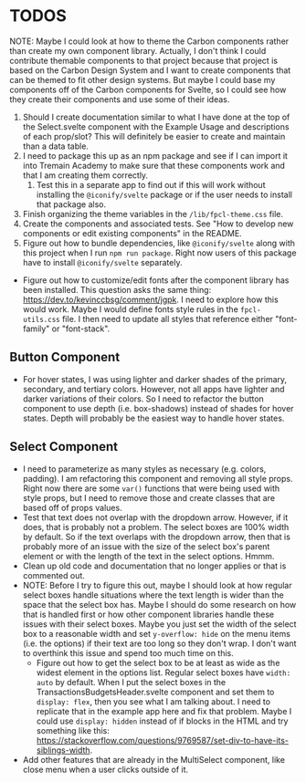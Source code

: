 # TODOS
NOTE: Maybe I could look at how to theme the Carbon components rather than create my own component library. Actually, I don't think I could contribute themable components to that project because that project is based on the Carbon Design System and I want to create components that can be themed to fit other design systems. But maybe I could base my components off of the Carbon components for Svelte, so I could see how they create their components and use some of their ideas.

1. Should I create documentation similar to what I have done at the top of the Select.svelte component with the Example Usage and descriptions of each prop/slot? This will definitely be easier to create and maintain than a data table.
2. I need to package this up as an npm package and see if I can import it into Tremain Academy to make sure that these components work and that I am creating them correctly.
    1. Test this in a separate app to find out if this will work without installing the `@iconify/svelte` package or if the user needs to install that package also.
3. Finish organizing the theme variables in the `/lib/fpcl-theme.css` file.
4. Create the components and associated tests. See "How to develop new components or edit existing components" in the README.
5. Figure out how to bundle dependencies, like `@iconify/svelte` along with this project when I run `npm run package`. Right now users of this package have to install `@iconify/svelte` separately.

* Figure out how to customize/edit fonts after the component library has been installed. This question asks the same thing: https://dev.to/kevinccbsg/comment/jgpk. I need to explore how this would work. Maybe I would define fonts style rules in the `fpcl-utils.css` file. I then need to update all styles that reference either "font-family" or "font-stack".

## Button Component
* For hover states, I was using lighter and darker shades of the primary, secondary, and tertiary colors. However, not all apps have lighter and darker variations of their colors. So I need to refactor the button component to use depth (i.e. box-shadows) instead of shades for hover states. Depth will probably be the easiest way to handle hover states.

## Select Component
* I need to parameterize as many styles as necessary (e.g. colors, padding). I am refactoring this component and removing all style props. Right now there are some `var()` functions that were being used with style props, but I need to remove those and create classes that are based off of props values.
* Test that text does not overlap with the dropdown arrow. However, if it does, that is probably not a problem. The select boxes are 100% width by default. So if the text overlaps with the dropdown arrow, then that is probably more of an issue with the size of the select box's parent element or with the length of the text in the select options. Hmmm.
* Clean up old code and documentation that no longer applies or that is commented out.
* NOTE: Before I try to figure this out, maybe I should look at how regular select boxes handle situations where the text length is wider than the space that the select box has. Maybe I should do some research on how that is handled first or how other component libraries handle these issues with their select boxes. Maybe you just set the width of the select box to a reasonable width and set `y-overflow: hide` on the menu items (i.e. the options) if their text are too long so they don't wrap. I don't want to overthink this issue and spend too much time on this.
    * Figure out how to get the select box to be at least as wide as the widest element in the options list. Regular select boxes have `width: auto` by default. When I put the select boxes in the TransactionsBudgetsHeader.svelte component and set them to `display: flex`, then you see what I am talking about. I need to replicate that in the example app here and fix that problem. Maybe I could use `display: hidden` instead of if blocks in the HTML and try something like this: https://stackoverflow.com/questions/9769587/set-div-to-have-its-siblings-width.
* Add other features that are already in the MultiSelect component, like close menu when a user clicks outside of it.
